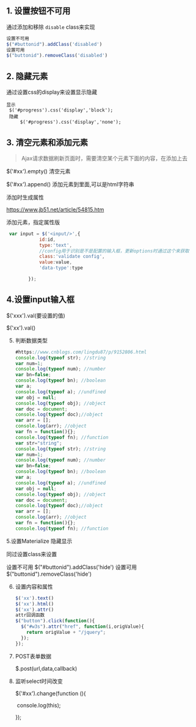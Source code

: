 ## 1. 设置按钮不可用

通过添加和移除 `disable` class来实现

```javascript
设置不可用
$("#buttonid").addClass('disabled')
设置可用
$("buttonid").removeClass('disabled')
```



## 2. 隐藏元素

通过设置css的display来设置显示隐藏

```
显示
 $('#progress').css('display','block');
 隐藏
     $('#progress').css('display','none');
```

## 3. 清空元素和添加元素

> Ajax请求数据刷新页面时，需要清空某个元素下面的内容，在添加上去

$('#xx').empty()	清空元素

$('#xx').append() 添加元素到里面,可以是html字符串

添加时生成属性

https://www.jb51.net/article/54815.htm



添加元素，指定属性版

```javascript
 var input = $('<input/>',{
            id:id,
            type:'text',
            //config用于识别是不是配置的输入框，更新options时通过这个来获取
            class:'validate config',
            value:value,
            'data-type':type

        });
```



## 4.设置input输入框

$('xxx').val(要设置的值)

$('xx').val()

5. 判断数据类型

   ```javascript
   #https://www.cnblogs.com/lingdu87/p/9152806.html
   console.log(typeof str); //string
   var num=1;
   console.log(typeof num); //number
   var bn=false;
   console.log(typeof bn); //boolean
   var a;
   console.log(typeof a); //undfined
   var obj = null;
   console.log(typeof obj); //object
   var doc = document;
   console.log(typeof doc);//object
   var arr = [];
   console.log(arr); //object
   var fn = function(){};
   console.log(typeof fn); //function   
   var str="string";
   console.log(typeof str); //string
   var num=1;
   console.log(typeof num); //number
   var bn=false;
   console.log(typeof bn); //boolean
   var a;
   console.log(typeof a); //undfined
   var obj = null;
   console.log(typeof obj); //object
   var doc = document;
   console.log(typeof doc);//object
   var arr = [];
   console.log(arr); //object
   var fn = function(){};
   console.log(typeof fn); //function   
   ```

   

5.设置Materialize 隐藏显示

同过设置class来设置

设置不可用
$("#buttonid").addClass('hide')
设置可用
$("buttonid").removeClass('hide')



6. 设置内容和属性

   ```javascript
   $('xx').text()
   $('xx').html()
   $('xx').attr()
   attr回调函数
   $("button").click(function(){
     $("#w3s").attr("href", function(i,origValue){
       return origValue + "/jquery";
     });
   });
   
   ```

   

7. POST表单数据

   $.post(url,data,callback)

8. 监听select时间改变

   $('#xx').change(function (){

   ​	console.log(this);

   });

